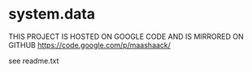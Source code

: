 system.data
===========

THIS PROJECT IS HOSTED ON GOOGLE CODE AND IS MIRRORED ON GITHUB
https://code.google.com/p/maashaack/


see readme.txt
